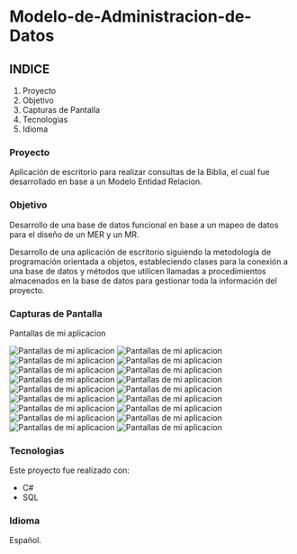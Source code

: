 # Modelo-de-Administracion-de-Datos

## INDICE

1. Proyecto
2. Objetivo
3. Capturas de Pantalla
4. Tecnologias 
5. Idioma


### Proyecto

Aplicación de escritorio para realizar consultas de la Biblia, el cual fue desarrollado en base a un Modelo Entidad Relacion.

### Objetivo

Desarrollo de una base de datos funcional en base a un mapeo de datos para el diseño de un MER y un MR.

Desarrollo de una aplicación de escritorio siguiendo la metodología de programación orientada a objetos, estableciendo clases para la conexión a una base de datos y métodos que utilicen llamadas a procedimientos almacenados en la base de datos para gestionar toda la información del proyecto. 

### Capturas de Pantalla


Pantallas de mi aplicacion 


![Pantallas de mi aplicacion](imagenes/InicioSesion.jpg)
![Pantallas de mi aplicacion](imagenes/Registro.jpg)
![Pantallas de mi aplicacion](imagenes/Home.jpg)
![Pantallas de mi aplicacion](imagenes/Consulta2.jpg)
![Pantallas de mi aplicacion](imagenes/Versiculo.jpg)
![Pantallas de mi aplicacion](imagenes/Zoom.jpg)
![Pantallas de mi aplicacion](imagenes/Zoom2.jpg)
![Pantallas de mi aplicacion](imagenes/Favoritos.jpg)
![Pantallas de mi aplicacion](imagenes/Favoritos2.jpg)
![Pantallas de mi aplicacion](imagenes/Fav3.jpg)
![Pantallas de mi aplicacion](imagenes/Favoritos4.jpg)
![Pantallas de mi aplicacion](imagenes/Buscar.jpg)
![Pantallas de mi aplicacion](imagenes/Historial.jpg)
![Pantallas de mi aplicacion](imagenes/Historial2.jpg)
![Pantallas de mi aplicacion](imagenes/Editar.jpg)
![Pantallas de mi aplicacion](imagenes/editar2.jpg)
![Pantallas de mi aplicacion](imagenes/eliminar.jpg)
![Pantallas de mi aplicacion](imagenes/eliminar2.jpg)

### Tecnologias
Este proyecto fue realizado con:
* C#
* SQL

### Idioma
Español.

